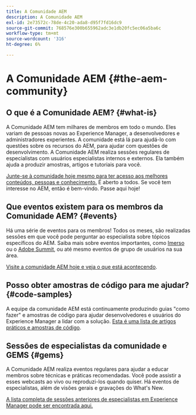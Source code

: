 ```yaml
---
title: A Comunidade AEM
description: A Comunidade AEM
exl-id: 2e73572c-78de-4c20-ada8-d95f7fd16dc9
source-git-commit: 768576e300b655962adc3e1db20fc5ec06a5ba6c
workflow-type: tm+mt
source-wordcount: '316'
ht-degree: 6%

---
```


# A Comunidade AEM {#the-aem-community}

## O que é a Comunidade AEM? {#what-is}

A Comunidade AEM tem milhares de membros em todo o mundo. Eles variam de pessoas novas ao Experience Manager, a desenvolvedores e administradores experientes. A comunidade está lá para ajudá-lo com questões sobre os recursos do AEM, para ajudar com questões de desenvolvimento. A Comunidade AEM realiza sessões regulares de especialistas com usuários especialistas internos e externos. Ela também ajuda a produzir amostras, artigos e tutoriais para você.

[Junte-se à comunidade hoje mesmo para ter acesso aos melhores conteúdos, pessoas e conhecimento.](https://experienceleaguecommunities.adobe.com/t5/adobe-experience-manager/ct-p/adobe-experience-manager-community) É aberto a todos. Se você tem interesse no AEM, então é bem-vindo. Passe aqui hoje!

## Que eventos existem para os membros da Comunidade AEM? {#events}

Há uma série de eventos para os membros! Todos os meses, são realizadas sessões em que você pode perguntar ao especialista sobre tópicos específicos do AEM. Saiba mais sobre eventos importantes, como [Imerso](https://help-forums.adobe.com/content/adobeforums/en/experience-manager-forum/adobe-experience-manager.topic.html/forum__fb7p-the_immerseagendai.html) ou o [Adobe Summit](https://business.adobe.com/summit/adobe-summit.html), ou até mesmo eventos de grupo de usuários na sua área.

[Visite a comunidade AEM hoje e veja o que está acontecendo](https://help-forums.adobe.com/content/adobeforums/en/experience-manager-forum/adobe-experience-manager.html).

## Posso obter amostras de código para me ajudar? {#code-samples}

A equipe da comunidade AEM está continuamente produzindo guias &quot;como fazer&quot; e amostras de código para ajudar desenvolvedores e usuários do Experience Manager a lidar com a solução. [Esta é uma lista de artigos práticos e amostras de código](https://experienceleaguecommunities.adobe.com/t5/adobe-experience-manager/ct-p/adobe-experience-manager-community).

## Sessões de especialistas da comunidade e GEMS {#gems}

A Comunidade AEM realiza eventos regulares para ajudar a educar membros sobre técnicas e práticas recomendadas. Você pode assistir a esses webcasts ao vivo ou reproduzi-los quando quiser. Há eventos de especialistas, além de visões gerais e gravações do What&#39;s New.

[A lista completa de sessões anteriores de especialistas em Experience Manager pode ser encontrada aqui.](https://experienceleague.adobe.com/docs/experience-manager-guides-learn/tutorials/knowledge-base/expert-session/expert-session.html?lang=en)

